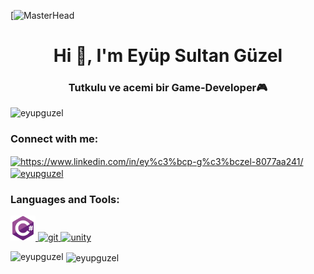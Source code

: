  [![MasterHead](https://assets.bacancytechnology.com/main-boot-5/images/unity-dev/banner.jpg?v-1)
<h1 align="center">Hi 👋, I'm Eyüp Sultan Güzel</h1>
<h3 align="center">Tutkulu ve acemi bir Game-Developer🎮</h3>

<p align="left"> <img src="https://komarev.com/ghpvc/?username=eyupguzel&label=Profile%20views&color=0e75b6&style=flat" alt="eyupguzel" /> </p>

<h3 align="left">Connect with me:</h3>
<p align="left">
<a href="https://linkedin.com/in/https://www.linkedin.com/in/ey%c3%bcp-g%c3%bczel-8077aa241/" target="blank"><img align="center" src="https://raw.githubusercontent.com/rahuldkjain/github-profile-readme-generator/master/src/images/icons/Social/linked-in-alt.svg" alt="https://www.linkedin.com/in/ey%c3%bcp-g%c3%bczel-8077aa241/" height="30" width="40" /></a>
<a href="https://www.leetcode.com/eyupguzel" target="blank"><img align="center" src="https://raw.githubusercontent.com/rahuldkjain/github-profile-readme-generator/master/src/images/icons/Social/leet-code.svg" alt="eyupguzel" height="30" width="40" /></a>
</p>

<h3 align="left">Languages and Tools:</h3>
<p align="left"> <a href="https://www.w3schools.com/cs/" target="_blank" rel="noreferrer"> <img src="https://raw.githubusercontent.com/devicons/devicon/master/icons/csharp/csharp-original.svg" alt="csharp" width="40" height="40"/> </a> <a href="https://git-scm.com/" target="_blank" rel="noreferrer"> <img src="https://www.vectorlogo.zone/logos/git-scm/git-scm-icon.svg" alt="git" width="40" height="40"/> </a> <a href="https://unity.com/" target="_blank" rel="noreferrer"> <img src="https://www.vectorlogo.zone/logos/unity3d/unity3d-icon.svg" alt="unity" width="40" height="40"/> </a> </p>

<p><img align="left" src="https://github-readme-stats.vercel.app/api/top-langs?username=eyupguzel&show_icons=true&locale=en&layout=compact" alt="eyupguzel" /></p>

<p>&nbsp;<img align="center" src="https://github-readme-stats.vercel.app/api?username=eyupguzel&show_icons=true&locale=en" alt="eyupguzel" /></p>
